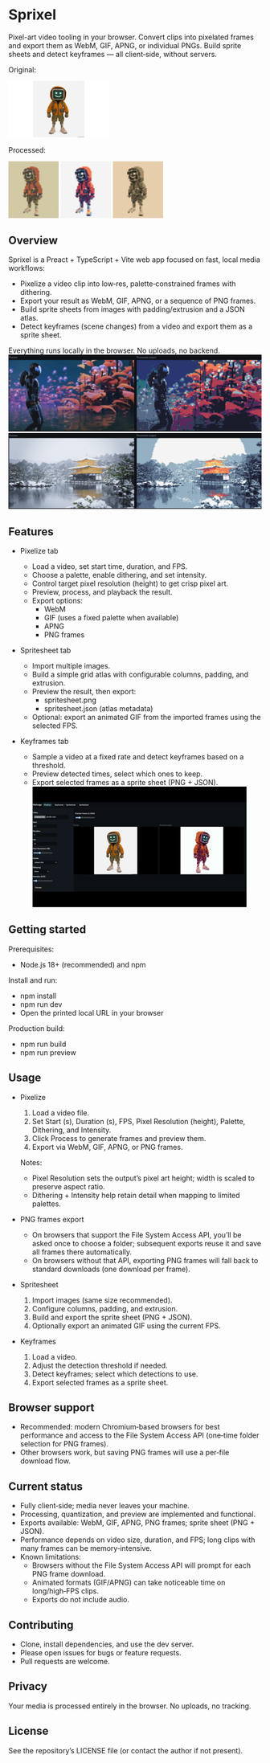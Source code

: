 # Sprixel

Pixel-art video tooling in your browser. Convert clips into pixelated frames and export them as WebM, GIF, APNG, or individual PNGs. Build sprite sheets and detect keyframes — all client‑side, without servers.


Original:

<img src="./public/original.png" alt="drawing" width="200"/>

Processed:

<img src="./public/1.apng" alt="drawing" width="100"/>
<img src="./public/2.apng" alt="drawing" width="100"/>
<img src="./public/3.apng" alt="drawing" width="100"/>

## Overview

Sprixel is a Preact + TypeScript + Vite web app focused on fast, local media workflows:
- Pixelize a video clip into low‑res, palette‑constrained frames with dithering.
- Export your result as WebM, GIF, APNG, or a sequence of PNG frames.
- Build sprite sheets from images with padding/extrusion and a JSON atlas.
- Detect keyframes (scene changes) from a video and export them as a sprite sheet.

Everything runs locally in the browser. No uploads, no backend.
![Demo1](./public/sample1.png)
![Demo2](./public/sample2.png)

## Features

- Pixelize tab
  - Load a video, set start time, duration, and FPS.
  - Choose a palette, enable dithering, and set intensity.
  - Control target pixel resolution (height) to get crisp pixel art.
  - Preview, process, and playback the result.
  - Export options:
    - WebM
    - GIF (uses a fixed palette when available)
    - APNG
    - PNG frames

- Spritesheet tab
  - Import multiple images.
  - Build a simple grid atlas with configurable columns, padding, and extrusion.
  - Preview the result, then export:
    - spritesheet.png
    - spritesheet.json (atlas metadata)
  - Optional: export an animated GIF from the imported frames using the selected FPS.

- Keyframes tab
  - Sample a video at a fixed rate and detect keyframes based on a threshold.
  - Preview detected times, select which ones to keep.
  - Export selected frames as a sprite sheet (PNG + JSON).
    ![Preview](./public/preview.gif)
## Getting started

Prerequisites:
- Node.js 18+ (recommended) and npm

Install and run:
- npm install
- npm run dev
- Open the printed local URL in your browser

Production build:
- npm run build
- npm run preview

## Usage

- Pixelize
  1. Load a video file.
  2. Set Start (s), Duration (s), FPS, Pixel Resolution (height), Palette, Dithering, and Intensity.
  3. Click Process to generate frames and preview them.
  4. Export via WebM, GIF, APNG, or PNG frames.

  Notes:
  - Pixel Resolution sets the output’s pixel art height; width is scaled to preserve aspect ratio.
  - Dithering + Intensity help retain detail when mapping to limited palettes.

- PNG frames export
  - On browsers that support the File System Access API, you’ll be asked once to choose a folder; subsequent exports reuse it and save all frames there automatically.
  - On browsers without that API, exporting PNG frames will fall back to standard downloads (one download per frame).

- Spritesheet
  1. Import images (same size recommended).
  2. Configure columns, padding, and extrusion.
  3. Build and export the sprite sheet (PNG + JSON).
  4. Optionally export an animated GIF using the current FPS.

- Keyframes
  1. Load a video.
  2. Adjust the detection threshold if needed.
  3. Detect keyframes; select which detections to use.
  4. Export selected frames as a sprite sheet.

## Browser support

- Recommended: modern Chromium‑based browsers for best performance and access to the File System Access API (one‑time folder selection for PNG frames).
- Other browsers work, but saving PNG frames will use a per‑file download flow.

## Current status

- Fully client‑side; media never leaves your machine.
- Processing, quantization, and preview are implemented and functional.
- Exports available: WebM, GIF, APNG, PNG frames; sprite sheet (PNG + JSON).
- Performance depends on video size, duration, and FPS; long clips with many frames can be memory‑intensive.
- Known limitations:
  - Browsers without the File System Access API will prompt for each PNG frame download.
  - Animated formats (GIF/APNG) can take noticeable time on long/high‑FPS clips.
  - Exports do not include audio.

## Contributing

- Clone, install dependencies, and use the dev server.
- Please open issues for bugs or feature requests.
- Pull requests are welcome.

## Privacy

Your media is processed entirely in the browser. No uploads, no tracking.

## License

See the repository’s LICENSE file (or contact the author if not present).
